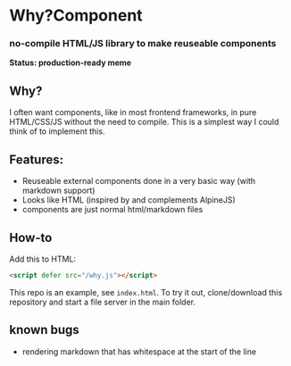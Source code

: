 # Why?Component

### no-compile HTML/JS library to make reuseable components

**Status: production-ready meme**

## Why?
I often want components, like in most frontend frameworks, in pure HTML/CSS/JS without the need to compile. This is a simplest way I could think of to implement this.


## Features:

- Reuseable external components done in a very basic way (with markdown support)
- Looks like HTML (inspired by and complements AlpineJS)
- components are just normal html/markdown files

## How-to

Add this to HTML:

```html
<script defer src="/why.js"></script>
```

This repo is an example, see `index.html`. To try it out, clone/download this repository and start a file server in the main folder.

## known bugs

- rendering markdown that has whitespace at the start of the line
